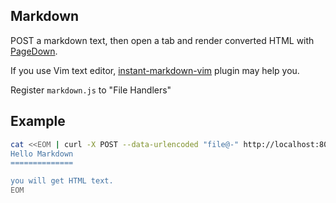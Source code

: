 Markdown
--------

POST a markdown text, then open a tab and render converted HTML with [PageDown].

If you use Vim text editor, [instant-markdown-vim](https://github.com/teramako/instant-markdown-vim) plugin may help you.

Register `markdown.js` to "File Handlers"

Example
--------

```sh
cat <<EOM | curl -X POST --data-urlencoded "file@-" http://localhost:8090/markdown
Hello Markdown
==============

you will get HTML text.
EOM
```

[PageDown]: http://code.google.com/p/pagedown/

